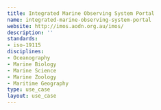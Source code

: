 ```yaml
---
title: Integrated Marine Observing System Portal
name: integrated-marine-observing-system-portal
website: http://imos.aodn.org.au/imos/
description: ''
standards:
- iso-19115
disciplines:
- Oceanography
- Marine Biology
- Marine Science
- Marine Zoology
- Maritime Geography
type: use_case
layout: use_case
---
```


